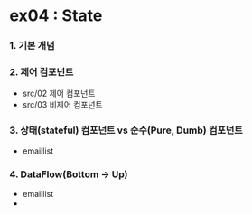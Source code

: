 # ex04 : State 
### 1. 기본 개념
### 2. 제어 컴포넌트
+ src/02 제어 컴포넌트
+ src/03 비제어 컴포넌트
### 3. 상태(stateful) 컴포넌트 vs 순수(Pure, Dumb) 컴포넌트
+ emaillist
### 4. DataFlow(Bottom -> Up)
+ emaillist 
+ 